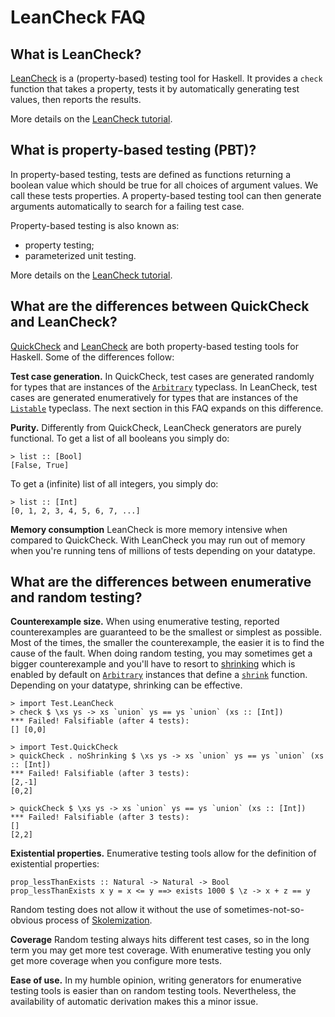 LeanCheck FAQ
=============


What is LeanCheck?
------------------

[LeanCheck] is a (property-based) testing tool for Haskell.  It provides a
`check` function that takes a property, tests it by automatically generating
test values, then reports the results.

More details on the [LeanCheck tutorial].


What is property-based testing (PBT)?
-------------------------------------

In property-based testing, tests are defined as functions returning a boolean
value which should be true for all choices of argument values.  We call these
tests properties.  A property-based testing tool can then generate arguments
automatically to search for a failing test case.

Property-based testing is also known as:
* property testing;
* parameterized unit testing.

More details on the [LeanCheck tutorial].


What are the differences between QuickCheck and LeanCheck?
----------------------------------------------------------

[QuickCheck] and [LeanCheck] are both property-based testing tools for Haskell.
Some of the differences follow:

__Test case generation.__  In QuickCheck, test cases are generated randomly for
types that are instances of the [`Arbitrary`] typeclass.  In LeanCheck, test
cases are generated enumeratively for types that are instances of the
[`Listable`] typeclass.  The next section in this FAQ expands on this
difference.

__Purity.__  Differently from QuickCheck, LeanCheck generators are purely
functional.  To get a list of all booleans you simply do:

	> list :: [Bool]
	[False, True]

To get a (infinite) list of all integers, you simply do:

	> list :: [Int]
	[0, 1, 2, 3, 4, 5, 6, 7, ...]

__Memory consumption__ LeanCheck is more memory intensive when compared to
QuickCheck.  With LeanCheck you may run out of memory when you're running tens
of millions of tests depending on your datatype.



What are the differences between enumerative and random testing?
----------------------------------------------------------------

__Counterexample size.__ When using enumerative testing, reported
counterexamples are guaranteed to be the smallest or simplest as possible.
Most of the times, the smaller the counterexample, the easier it is to find the
cause of the fault.  When doing random testing, you may sometimes get a bigger
counterexample and you'll have to resort to [shrinking] which is enabled by
default on [`Arbitrary`] instances that define a [`shrink`] function.
Depending on your datatype, shrinking can be effective.

	> import Test.LeanCheck
	> check $ \xs ys -> xs `union` ys == ys `union` (xs :: [Int])
	*** Failed! Falsifiable (after 4 tests):
	[] [0,0]

	> import Test.QuickCheck
	> quickCheck . noShrinking $ \xs ys -> xs `union` ys == ys `union` (xs :: [Int])
	*** Failed! Falsifiable (after 3 tests):
	[2,-1]
	[0,2]

	> quickCheck $ \xs ys -> xs `union` ys == ys `union` (xs :: [Int])
	*** Failed! Falsifiable (after 3 tests):
	[]
	[2,2]

__Existential properties.__ Enumerative testing tools allow for the definition
of existential properties:

	prop_lessThanExists :: Natural -> Natural -> Bool
	prop_lessThanExists x y = x <= y ==> exists 1000 $ \z -> x + z == y

Random testing does not allow it without the use of sometimes-not-so-obvious
process of [Skolemization].

__Coverage__ Random testing always hits different test cases, so in the long
term you may get more test coverage.  With enumerative testing you only get
more coverage when you configure more tests.

__Ease of use.__ In my humble opinion, writing generators for enumerative
testing tools is easier than on random testing tools.  Nevertheless, the
availability of automatic derivation makes this a minor issue.


[LeanCheck]:    https://hackage.haskell.org/package/leancheck
[QuickCheck]:   https://hackage.haskell.org/package/QuickCheck
[LeanCheck tutorial]: doc/tutorial.md
[`Listable`]:  https://hackage.haskell.org/package/leancheck/docs/Test-LeanCheck.html#t:Listable
[`Arbitrary`]: https://hackage.haskell.org/package/QuickCheck/docs/Test-QuickCheck.html#t:Arbitrary
[shrinking]:   https://hackage.haskell.org/package/QuickCheck/docs/Test-QuickCheck.html#v:shrink
[`shrink`]:    https://hackage.haskell.org/package/QuickCheck/docs/Test-QuickCheck.html#v:shrink
[Skolemization]: https://en.wikipedia.org/wiki/Skolem_normal_form
